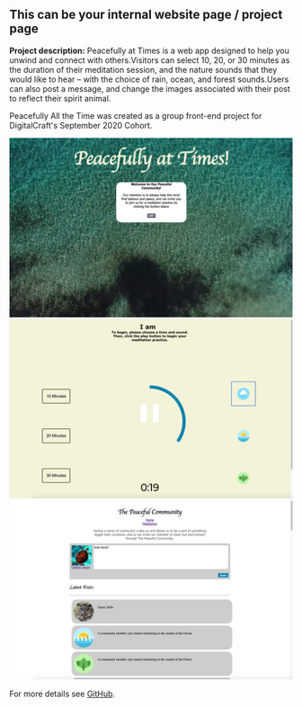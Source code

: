 ## This can be your internal website page / project page

**Project description:** Peacefully at Times is a web app designed to help you unwind and connect with others.Visitors can select 10, 20, or 30 minutes as the duration of their meditation session, and the nature sounds that they would like to hear – with the choice of rain, ocean, and forest sounds.Users can also post a message, and change the images associated with their post to reflect their spirit animal.

Peacefully All the Time was created as a group front-end project for DigitalCraft's September 2020 Cohort.


<img src="images/welcome.png?raw=true"/>

<img src="images/meditation.png?raw=true"/>


<img src="images/community.png?raw=true"/>



For more details see [GitHub](https://https://github.com/kjdonoghue/Meditation-App/).
